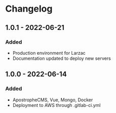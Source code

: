 # Changelog

## 1.0.1 - 2022-06-21

### Added

- Production environment for Larzac
- Documentation updated to deploy new servers
## 1.0.0 - 2022-06-14

### Added

- ApostropheCMS, Vue, Mongo, Docker
- Deployment to AWS through .gitlab-ci.yml
